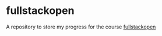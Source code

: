 # fullstackopen

A repository to store my progress for the course [fullstackopen](https://fullstackopen.com)
